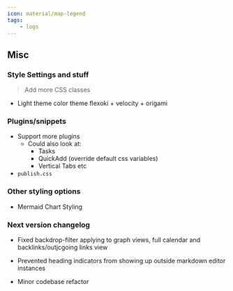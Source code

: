 ```yaml
---
icon: material/map-legend
tags:
    - logs
---
```


## Misc

### Style Settings and stuff
> Add more CSS classes

- Light theme color theme flexoki + velocity + origami

### Plugins/snippets
- Support more plugins
  - Could also look at:
    - Tasks
    <!-- - Excalidraw (too difficult to style) -->
    - QuickAdd (override default css variables)
    - Vertical Tabs etc
- `publish.css`

### Other styling options
- Mermaid Chart Styling
<!-- - [ ] PDF export styling (class select). Not happening when it is impossible to debug -->

### Next version changelog
- Fixed backdrop-filter applying to graph views, full calendar and backlinks/outjcgoing links view

- Prevented heading indicators from showing up outside markdown editor instances

- Minor codebase refactor
